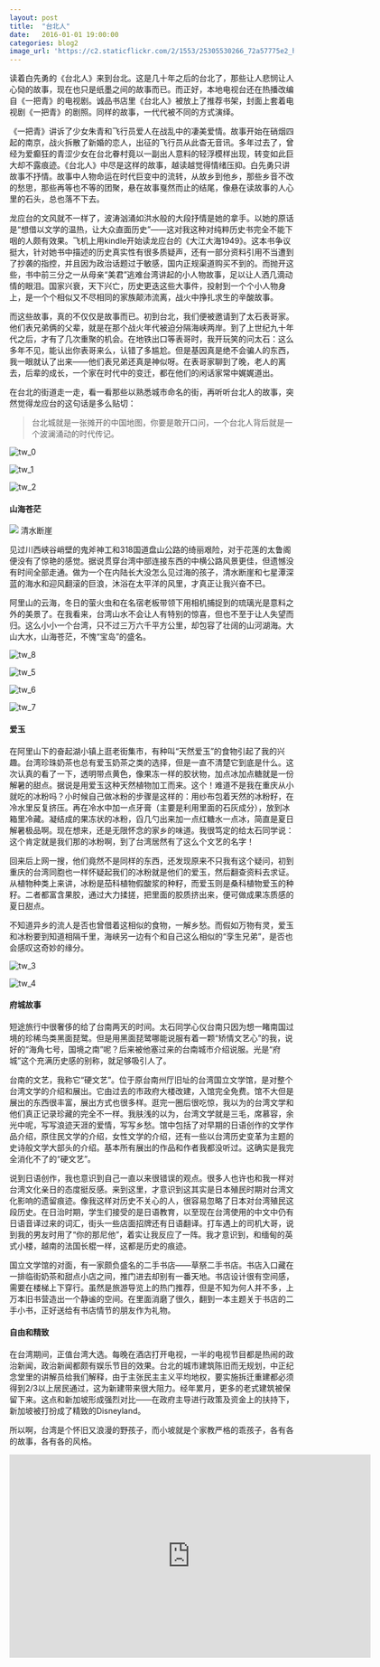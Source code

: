 ```yaml
---
layout: post
title:  "台北人"
date:   2016-01-01 19:00:00
categories: blog2
image_url: 'https://c2.staticflickr.com/2/1553/25305530266_72a57775e2_h.jpg'
---
```


读着白先勇的《台北人》来到台北。这是几十年之后的台北了，那些让人悲悯让人心恸的故事，现在也只是纸墨之间的故事而已。而正好，本地电视台还在热播改编自《一把青》的电视剧。诚品书店里《台北人》被放上了推荐书架，封面上套着电视剧《一把青》的剧照。同样的故事，一代代被不同的方式演绎。

《一把青》讲诉了少女朱青和飞行员爱人在战乱中的凄美爱情。故事开始在硝烟四起的南京，战火拆散了新婚的恋人，出征的飞行员从此杳无音讯。多年过去了，曾经为爱癫狂的青涩少女在台北眷村竟以一副出人意料的轻浮模样出现，转变如此巨大却不露痕迹。《台北人》中尽是这样的故事，越读越觉得情绪压抑。白先勇只讲故事不抒情。故事中人物命运在时代巨变中的流转，从故乡到他乡，那些乡音不改的愁思，那些再等也不等的团聚，悬在故事戛然而止的结尾，像悬在读故事的人心里的石头，总也落不下去。

龙应台的文风就不一样了，波涛汹涌如洪水般的大段抒情是她的拿手。以她的原话是“想借以文学的温热，让大众直面历史”——这对我这种对纯粹历史书完全不能下咽的人颇有效果。飞机上用kindle开始读龙应台的《大江大海1949》。这本书争议挺大，针对她书中描述的历史真实性有很多质疑声，还有一部分资料引用不当遭到了抄袭的指控，并且因为政治话题过于敏感，国内正规渠道购买不到的。而抛开这些，书中前三分之一从母亲“美君”逃难台湾讲起的小人物故事，足以让人洒几滴动情的眼泪。国家兴衰，天下兴亡，历史更迭这些大事件，投射到一个个小人物身上，是一个个相似又不尽相同的家族颠沛流离，战火中挣扎求生的辛酸故事。

而这些故事，真的不仅仅是故事而已。初到台北，我们便被邀请到了太石表哥家。他们表兄弟俩的父辈，就是在那个战火年代被迫分隔海峡两岸。到了上世纪九十年代之后，才有了几次重聚的机会。在地铁出口等表哥时，我开玩笑的问太石：这么多年不见，能认出你表哥来么，认错了多尴尬。但是基因真是绝不会骗人的东西，我一眼就认了出来——他们表兄弟还真是神似呀。在表哥家聊到了晚，老人的离去，后辈的成长，一个家在时代中的变迁，都在他们的闲话家常中娓娓道出。

在台北的街道走一走，看一看那些以熟悉城市命名的街，再听听台北人的故事，突然觉得龙应台的这句话是多么贴切：

>台北城就是一张摊开的中国地图，你要是敢开口问，一个台北人背后就是一个波澜涌动的时代传记。

![tw_0](https://c2.staticflickr.com/2/1473/25144326090_114d6a4f85_b.jpg)

![tw_1](https://farm2.staticflickr.com/1531/24701125224_88a61214ab_o.jpg)

![tw_2](https://farm2.staticflickr.com/1522/25331751195_5a392ed27b_o.jpg)


#### 山海苍茫

<div class="image-banner">
    <img src="https://c2.staticflickr.com/2/1507/25305534596_9ac15b390e_h.jpg">
    <span>清水断崖</span>
</div>

见过川西峡谷峭壁的鬼斧神工和318国道盘山公路的绮丽艰险，对于花莲的太鲁阁便没有了惊艳的感觉。据说贯穿台湾中部连接东西的中横公路风景更佳，但遗憾没有时间全部走通。做为一个在内陆长大没怎么见过海的孩子，清水断崖和七星潭深蓝的海水和迎风翻滚的巨浪，沐浴在太平洋的风里，才真正让我兴奋不已。

阿里山的云海，冬日的萤火虫和在名宿老板带领下用相机捕捉到的琉璃光是意料之外的美景了。在我看来，台湾山水不会让人有特别的惊喜，但也不至于让人失望而归。这么小小一个台湾，只不过三万六千平方公里，却包容了壮阔的山河湖海。大山大水，山海苍茫，不愧“宝岛”的盛名。

![tw_8](https://c2.staticflickr.com/2/1553/25414800596_8aa2b01ef9_b.jpg)

![tw_5](https://farm2.staticflickr.com/1697/25213524242_bfaf421ba7_o.jpg)

![tw_6](https://farm2.staticflickr.com/1473/24964111429_f87ae24ab3_o.jpg)

![tw_7](https://farm2.staticflickr.com/1475/25213516622_6657206226_o.jpg)

#### 爱玉

在阿里山下的奋起湖小镇上逛老街集市，有种叫“天然爱玉”的食物引起了我的兴趣。台湾珍珠奶茶也总有爱玉奶茶之类的选择，但是一直不清楚它到底是什么。这次认真的看了一下，透明带点黄色，像果冻一样的胶状物，加点冰加点糖就是一份解暑的甜点。据说是用爱玉这种天然植物加工而来。这个！难道不是我在重庆从小就吃的冰粉吗？小时候自己做冰粉的步骤是这样的：用纱布包着天然的冰粉籽，在冷水里反复挤压。再在冷水中加一点牙膏（主要是利用里面的石灰成分），放到冰箱里冷藏。凝结成的果冻状的冰粉，舀几勺出来加一点红糖水一点冰，简直是夏日解暑极品啊。现在想来，还是无限怀念的家乡的味道。我很笃定的给太石同学说：这个肯定就是我们那的冰粉啊，到了台湾居然有了这么个文艺的名字！

回来后上网一搜，他们竟然不是同样的东西，还发现原来不只我有这个疑问，初到重庆的台湾同胞也一样怀疑起我们的冰粉就是他们的爱玉，然后翻查资料去求证。从植物种类上来讲，冰粉是茄科植物假酸浆的种籽，而爱玉则是桑科植物爱玉的种籽。二者都富含果胶，通过大力揉搓，把里面的胶质挤出来，便可做成果冻质感的夏日甜点。

不知道异乡的流人是否也曾借着这相似的食物，一解乡愁。而假如万物有灵，爱玉和冰粉要到知道相隔千里，海峡另一边有个和自己这么相似的“孪生兄弟”，是否也会感叹这奇妙的缘分。

![tw_3](https://c2.staticflickr.com/2/1468/25331765555_7a193e208d_h.jpg)

![tw_4](https://c2.staticflickr.com/2/1507/24701142894_23741096d4_b.jpg)

#### 府城故事

短途旅行中很奢侈的给了台南两天的时间。太石同学心仪台南只因为想一睹南国过境的珍稀鸟类黑面琵鹭。但是用黑面琵鹭哪能说服有着一颗“矫情文艺心”的我，说好的“海角七号，国境之南”呢？后来被他塞过来的台南城市介绍说服。光是“府城”这个充满历史感的别称，就足够吸引人了。

台南的文艺，我称它“硬文艺”。位于原台南州厅旧址的台湾国立文学馆，是对整个台湾文学的介绍和展出。它由过去的市政府大楼改建，入馆完全免费。馆不大但是展出的东西很丰富，展出方式也很多样。逛完一圈后很吃惊，我以为的台湾文学和他们真正记录珍藏的完全不一样。我肤浅的以为，台湾文学就是三毛，席慕容，余光中呢，写写浪迹天涯的爱情，写写乡愁。馆中包括了对早期的日语创作的文学作品介绍，原住民文学的介绍，女性文学的介绍，还有一些以台湾历史变革为主题的史诗般文学大部头的介绍。基本所有展出的作品和作者我都没听过。这确实是我完全消化不了的“硬文艺”。

说到日语创作，我也意识到自己一直以来很错误的观点。很多人也许也和我一样对台湾文化亲日的态度挺反感。来到这里，才意识到这其实是日本殖民时期对台湾文化影响的遗留痕迹。像我这样对历史不关心的人，很容易忽略了日本对台湾殖民这段历史。在日治时期，学生们接受的是日语教育，以至现在台湾使用的中文中仍有日语音译过来的词汇，街头一些店面招牌还有日语翻译。打车遇上的司机大哥，说到我的男友时用了“你的那尼他”，着实让我反应了一阵。我才意识到，和缅甸的英式小楼，越南的法国长棍一样，这都是历史的痕迹。

国立文学馆的对面，有一家颇负盛名的二手书店——草祭二手书店。书店入口藏在一排临街奶茶和甜点小店之间，推门进去却别有一番天地。书店设计很有空间感，需要在楼梯上下穿行。虽然是旅游导览上的热门推荐，但是不知为何人并不多，上万本旧书营造出一个静谧的空间。在里面消磨了很久，翻到一本主题关于书店的二手小书，正好送给有书店情节的朋友作为礼物。


#### 自由和精致

在台湾期间，正值台湾大选。每晚在酒店打开电视，一半的电视节目都是热闹的政治新闻，政治新闻都颇有娱乐节目的效果。台北的城市建筑陈旧而无规划，中正纪念堂里的讲解员给我们解释，由于主张民主主义平均地权，要实施拆迁重建都必须得到2/3以上居民通过，这为新建带来很大阻力。经年累月，更多的老式建筑被保留下来。这点和新加坡形成强烈对比——在政府主导进行政策及资金上的扶持下，新加坡被打扮成了精致的Disneyland。

所以啊，台湾是个怀旧又浪漫的野孩子，而小坡就是个家教严格的乖孩子，各有各的故事，各有各的风格。

<div class="video-container">
    <iframe class="video-frame"  width="640" height="360" src="https://www.youtube.com/embed/WsXKfgSWoVA?rel=0&autoplay=0&showinfo=0" frameborder="0" allowfullscreen></iframe>
</div>